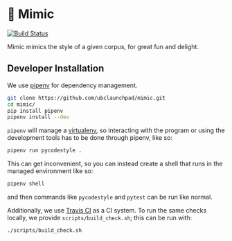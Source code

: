# 🤖 Mimic

[![Build Status](https://travis-ci.com/ubclaunchpad/mimic.svg?branch=master)](https://travis-ci.com/ubclaunchpad/mimic)

Mimic mimics the style of a given corpus, for great fun and delight.

## Developer Installation

We use [pipenv](https://pipenv.readthedocs.io/en/latest/) for dependency management.

```bash
git clone https://github.com/ubclaunchpad/mimic.git
cd mimic/
pip install pipenv
pipenv install --dev
```

`pipenv` will manage a [virtualenv](https://virtualenv.pypa.io/en/stable/),
so interacting with the program or using the development tools has to be done
through pipenv, like so:

```bash
pipenv run pycodestyle .
```

This can get inconvenient, so you can instead create a shell that runs in the managed
environment like so:

```bash
pipenv shell
```

and then commands like `pycodestyle` and `pytest` can be run like normal.

Additionally, we use [Travis CI](https://travis-ci.com/ubclaunchpad/mimic) as
a CI system. To run the same checks locally, we provide `scripts/build_check.sh`;
this can be run with:

```bash
./scripts/build_check.sh
```